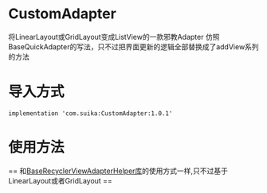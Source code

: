 # CustomAdapter
将LinearLayout或GridLayout变成ListView的一款邪教Adapter
仿照BaseQuickAdapter的写法，只不过把界面更新的逻辑全部替换成了addView系列的方法

# 导入方式
`implementation 'com.suika:CustomAdapter:1.0.1'`

# 使用方法
== 和[BaseRecyclerViewAdapterHelper库](https://github.com/CymChad/BaseRecyclerViewAdapterHelper)的使用方式一样,只不过基于LinearLayout或者GridLayout ==

